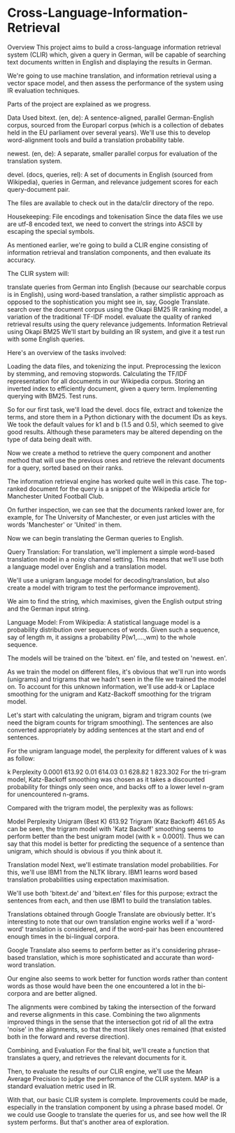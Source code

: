 # Cross-Language-Information-Retrieval

Overview
This project aims to build a cross-language information retrieval system (CLIR) which, given a query in German, will be capable of searching text documents written in English and displaying the results in German.

We're going to use machine translation, and information retrieval using a vector space model, and then assess the performance of the system using IR evaluation techniques.

Parts of the project are explained as we progress.

Data Used
bitext. (en, de): A sentence-aligned, parallel German-English corpus, sourced from the Europarl corpus (which is a collection of debates held in the EU parliament over several years). We'll use this to develop word-alignment tools and build a translation probability table.

newest. (en, de): A separate, smaller parallel corpus for evaluation of the translation system.

devel. (docs, queries, rel): A set of documents in English (sourced from Wikipedia), queries in German, and relevance judgement scores for each query-document pair.

The files are available to check out in the data/clir directory of the repo.

Housekeeping: File encodings and tokenisation
Since the data files we use are utf-8 encoded text, we need to convert the strings into ASCII by escaping the special symbols.

As mentioned earlier, we're going to build a CLIR engine consisting of information retrieval and translation components, and then evaluate its accuracy.

The CLIR system will:

translate queries from German into English (because our searchable corpus is in English), using word-based translation, a rather simplistic approach as opposed to the sophistication you might see in, say, Google Translate.
search over the document corpus using the Okapi BM25 IR ranking model, a variation of the traditional TF-IDF model.
evaluate the quality of ranked retrieval results using the query relevance judgements.
Information Retrieval using Okapi BM25
We'll start by building an IR system, and give it a test run with some English queries.

Here's an overview of the tasks involved:

Loading the data files, and tokenizing the input.
Preprocessing the lexicon by stemming, and removing stopwords.
Calculating the TF/IDF representation for all documents in our Wikipedia corpus.
Storing an inverted index to efficiently document, given a query term.
Implementing querying with BM25.
Test runs.

So for our first task, we'll load the devel. docs file, extract and tokenize the terms, and store them in a Python dictionary with the document IDs as keys.
We took the default values for k1 and b (1.5 and 0.5), which seemed to give good results. Although these parameters may be altered depending on the type of data being dealt with.

Now we create a method to retrieve the query component and another method that will use the previous ones and retrieve the relevant documents for a query, sorted based on their ranks.

The information retrieval engine has worked quite well in this case. The top-ranked document for the query is a snippet of the Wikipedia article for Manchester United Football Club.

On further inspection, we can see that the documents ranked lower are, for example, for The University of Manchester, or even just articles with the words 'Manchester' or 'United' in them.

Now we can begin translating the German queries to English.

Query Translation:
For translation, we'll implement a simple word-based translation model in a noisy channel setting. This means that we'll use both a language model over English and a translation model.

We'll use a unigram language model for decoding/translation, but also create a model with trigram to test the performance improvement).

We aim to find the string, 
 which maximises, given the English output string and the German input string.

Language Model:
From Wikipedia: A statistical language model is a probability distribution over sequences of words. Given such a sequence, say of length m, it assigns a probability P(w1,....,wm) to the whole sequence.

The models will be trained on the 'bitext. en' file, and tested on 'newest. en'.

As we train the model on different files, it's obvious that we'll run into words (unigrams) and trigrams that we hadn't seen in the file we trained the model on. To account for this unknown information, we'll use add-k or Laplace smoothing for the unigram and Katz-Backoff smoothing for the trigram model.

Let's start with calculating the unigram, bigram and trigram counts (we need the bigram counts for trigram smoothing). The sentences are also converted appropriately by adding sentences at the start and end of sentences.

For the unigram language model, the perplexity for different values of k was as follow:

k	Perplexity
0.0001	613.92
0.01	614.03
0.1	628.82
1	823.302
For the tri-gram model, Katz-Backoff smoothing was chosen as it takes a discounted probability for things only seen once, and backs off to a lower level n-gram for unencountered n-grams.

Compared with the trigram model, the perplexity was as follows:

Model	Perplexity
Unigram (Best K)	613.92
Trigram (Katz Backoff)	461.65
As can be seen, the trigram model with 'Katz Backoff' smoothing seems to perform better than the best unigram model (with k = 0.0001). Thus we can say that this model is better for predicting the sequence of a sentence than unigram, which should is obvious if you think about it.

Translation model
Next, we'll estimate translation model probabilities. For this, we'll use IBM1 from the NLTK library. IBM1 learns word based translation probabilities using expectation maximisation.

We'll use both 'bitext.de' and 'bitext.en' files for this purpose; extract the sentences from each, and then use IBM1 to build the translation tables.

Translations obtained through Google Translate are obviously better. It's interesting to note that our own translation engine works well if a 'word-word' translation is considered, and if the word-pair has been encountered enough times in the bi-lingual corpora.

Google Translate also seems to perform better as it's considering phrase-based translation, which is more sophisticated and accurate than word-word translation.

Our engine also seems to work better for function words rather than content words as those would have been the one encountered a lot in the bi-corpora and are better aligned.

The alignments were combined by taking the intersection of the forward and reverse alignments in this case. Combining the two alignments improved things in the sense that the intersection got rid of all the extra 'noise' in the alignments, so that the most likely ones remained (that existed both in the forward and reverse direction).

Combining, and Evaluation
For the final bit, we'll create a function that translates a query, and retrieves the relevant documents for it.

Then, to evaluate the results of our CLIR engine, we'll use the Mean Average Precision to judge the performance of the CLIR system. MAP is a standard evaluation metric used in IR.

With that, our basic CLIR system is complete. Improvements could be made, especially in the translation component by using a phrase based model. Or we could use Google to translate the queries for us, and see how well the IR system performs. But that's another area of exploration.
